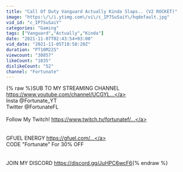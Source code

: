 ```yaml
---
title: "Call Of Duty Vanguard Actually Kinda Slaps.. (V2 ROCKET)"
image: "https:\/\/i.ytimg.com\/vi\/c_IP7SuSaiY\/hqdefault.jpg"
vid_id: "c_IP7SuSaiY"
categories: "Gaming"
tags: ["Vanguard","Actually","Kinda"]
date: "2021-11-07T02:43:54+03:00"
vid_date: "2021-11-05T18:58:20Z"
duration: "PT10M22S"
viewcount: "38857"
likeCount: "1835"
dislikeCount: "52"
channel: "Fortunate"
---
```

{% raw %}SUB TO MY STREAMING CHANNEL <a rel="nofollow" target="blank" href="https://www.youtube.com/channel/UCGYL...">https://www.youtube.com/channel/UCGYL...</a><br />Insta @Fortunate_YT<br />Twitter @FortunateFL<br /><br />Follow My Twitch! <a rel="nofollow" target="blank" href="https://www.twitch.tv/fortunatef/​​​​...">https://www.twitch.tv/fortunatef/​​​​...</a><br /><br /><br />GFUEL ENERGY <a rel="nofollow" target="blank" href="https://gfuel.com/​​​​​​​​​​​​​​​​​​​...">https://gfuel.com/​​​​​​​​​​​​​​​​​​​...</a> <br />CODE &quot;Fortunate&quot; For 30% OFF<br /><br /><br />JOIN MY DISCORD <a rel="nofollow" target="blank" href="https://discord.gg/JuHPC6wcF6">https://discord.gg/JuHPC6wcF6</a>{% endraw %}

